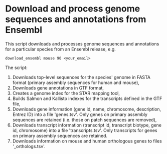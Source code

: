 Download and process genome sequences and annotations from Ensembl
==========

This script downloads and processes genome sequences and annotations for a particular species from an Ensembl release, e.g.

    download_ensembl mouse 90 <your_email>

The script:
1) Downloads top-level sequences for the species' genome in FASTA format (primary assembly sequences for human and mouse),
2) Downloads gene annotations in GTF format,
3) Creates a genome index for the STAR mapping tool,
4) Builds Salmon and Kallisto indexes for the transcripts defined in the GTF file,
5) Downloads gene information (gene id, name, chromosome, description, Entrez ID) into a
file 'genes.tsv'. Only genes on primary assembly sequences are retained (i.e.
those on patch sequences are removed),
6) Downloads transcript information (transcript id, transcript biotype, gene id, chromosome) into a file 'transcripts.tsv'. Only transcripts for genes on primary assembly sequences are retained.
6) Downloads information on mouse and human orthologous genes to files
'<species>_orthologs.tsv'.
